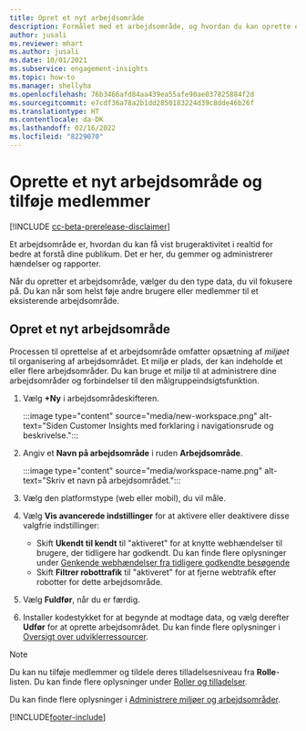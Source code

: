 ```yaml
---
title: Opret et nyt arbejdsområde
description: Formålet med et arbejdsområde, og hvordan du kan oprette et nyt.
author: jusali
ms.reviewer: mhart
ms.author: jusali
ms.date: 10/01/2021
ms.subservice: engagement-insights
ms.topic: how-to
ms.manager: shellyha
ms.openlocfilehash: 76b3466afd84aa439ea55afe90ae037825884f2d
ms.sourcegitcommit: e7cdf36a78a2b1dd2850183224d39c8dde46b26f
ms.translationtype: HT
ms.contentlocale: da-DK
ms.lasthandoff: 02/16/2022
ms.locfileid: "8229070"
---
```

# <a name="create-a-new-workspace-and-add-members"></a>Oprette et nyt arbejdsområde og tilføje medlemmer

[!INCLUDE [cc-beta-prerelease-disclaimer](includes/cc-beta-prerelease-disclaimer.md)]

Et arbejdsområde er, hvordan du kan få vist brugeraktivitet i realtid for bedre at forstå dine publikum. Det er her, du gemmer og administrerer hændelser og rapporter.

Når du opretter et arbejdsområde, vælger du den type data, du vil fokusere på. Du kan når som helst føje andre brugere eller medlemmer til et eksisterende arbejdsområde. 

## <a name="create-a-new-workspace"></a>Opret et nyt arbejdsområde

Processen til oprettelse af et arbejdsområde omfatter opsætning af *miljøet* til organisering af arbejdsområdet. Et miljø er plads, der kan indeholde et eller flere arbejdsområder. Du kan bruge et miljø til at administrere dine arbejdsområder og forbindelser til den målgruppeindsigtsfunktion.

1. Vælg **+Ny** i arbejdsområdeskifteren.

   :::image type="content" source="media/new-workspace.png" alt-text="Siden Customer Insights med forklaring i navigationsrude og beskrivelse.":::

1. Angiv et **Navn på arbejdsområde** i ruden **Arbejdsområde**.

   :::image type="content" source="media/workspace-name.png" alt-text="Skriv et navn på arbejdsområdet.":::

1. Vælg den platformstype (web eller mobil), du vil måle.

1. Vælg **Vis avancerede indstillinger** for at aktivere eller deaktivere disse valgfrie indstillinger:

   - Skift **Ukendt til kendt** til "aktiveret" for at knytte webhændelser til brugere, der tidligere har godkendt. Du kan finde flere oplysninger under [Genkende webhændelser fra tidligere godkendte besøgende](unknown-to-known.md)
   - Skift **Filtrer robottrafik** til "aktiveret" for at fjerne webtrafik efter robotter for dette arbejdsområde. 

1. Vælg **Fuldfør**, når du er færdig. 

1. Installer kodestykket for at begynde at modtage data, og vælg derefter **Udfør** for at oprette arbejdsområdet. Du kan finde flere oplysninger i [Oversigt over udviklerressourcer](developer-resources.md).

> [!NOTE]
> Du kan nu tilføje medlemmer og tildele deres tilladelsesniveau fra **Rolle**-listen. Du kan finde flere oplysninger under [Roller og tilladelser](user-roles.md). 

Du kan finde flere oplysninger i [Administrere miljøer og arbejdsområder](manage-environments-workspaces.md).


[!INCLUDE[footer-include](../includes/footer-banner.md)]
